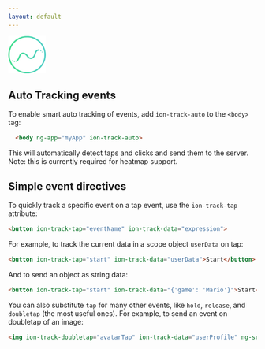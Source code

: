 ```yaml
---
layout: default
---
```


<img src="/img/analytics-preview.png" style="width: 76px">

Auto Tracking events
---

To enable smart auto tracking of events, add `ion-track-auto` to the `<body>` tag:

```html
  <body ng-app="myApp" ion-track-auto>
```

This will automatically detect taps and clicks and send them to the server. Note: this is currently
required for heatmap support.

## Simple event directives

To quickly track a specific event on a tap event, use the `ion-track-tap` attribute:

```html
<button ion-track-tap="eventName" ion-track-data="expression">
```

For example, to track the current data in a scope object `userData` on tap:

```html
<button ion-track-tap="start" ion-track-data="userData">Start</button>
```

And to send an object as string data:

```html
<button ion-track-tap="start" ion-track-data="{'game': 'Mario'}">Start</button>
```

You can also substitute `tap` for many other events, like `hold`, `release`, and `doubletap` (the most useful ones). For example, to send an event on doubletap of an image:

```html
<img ion-track-doubletap="avatarTap" ion-track-data="userProfile" ng-src="{{userProfile.face}}">
```
